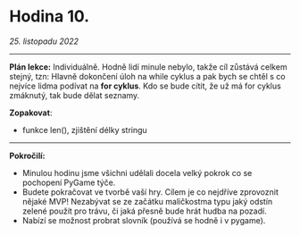 # Hodina 10.
_25. listopadu 2022_

-------

**Plán lekce:**
Individuálně.
Hodně lidí minule nebylo, takže cíl zůstává celkem stejný, tzn:
Hlavně dokončení úloh na while cyklus a pak bych se chtěl s co nejvíce lidma podívat na **for cyklus**.
Kdo se bude cítit, že už má for cyklus zmáknutý, tak bude dělat seznamy.

**Zopakovat**:
- funkce len(), zjištění délky stringu
------

**Pokročilí:** 
- Minulou hodinu jsme všichni udělali docela velký pokrok co se pochopení PyGame týče.
- Budete pokračovat ve tvorbě vaší hry. Cílem je co nejdříve zprovoznit nějaké MVP! Nezabývat se ze začátku maličkostma typu jaký odstín zelené použít pro trávu, či jaká přesně bude hrát hudba na pozadí.
- Nabízí se možnost probrat slovník (používá se hodně i v pygame).